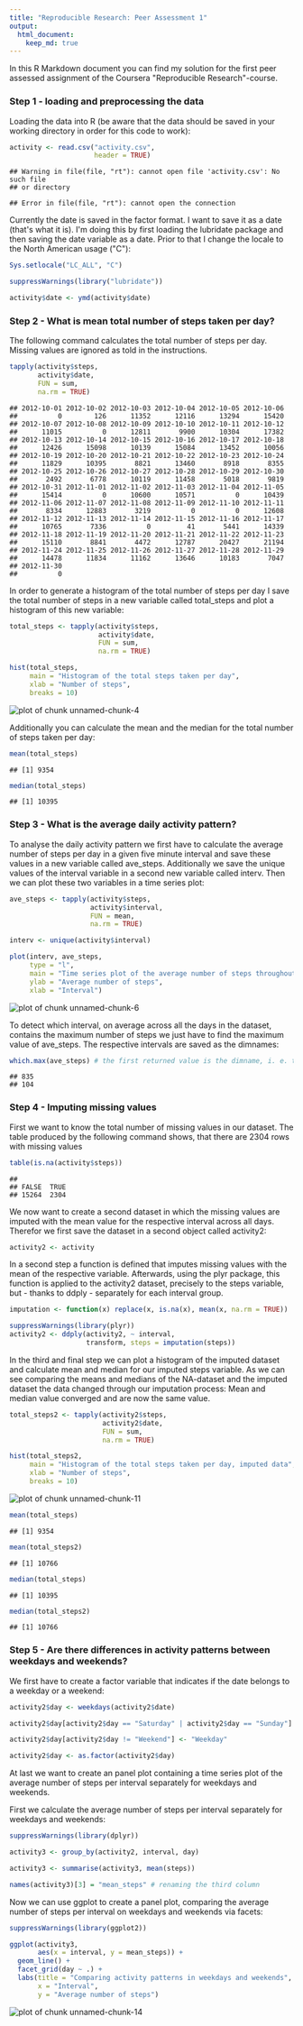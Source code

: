 ```yaml
---
title: "Reproducible Research: Peer Assessment 1"
output: 
  html_document:
    keep_md: true
---
```


In this R Markdown document you can find my solution for the first peer assessed assignment of the Coursera "Reproducible Research"-course.

### Step 1 - loading and preprocessing the data

Loading the data into R (be aware that the data should be saved in your working directory in order for this code to work):


```r
activity <- read.csv("activity.csv",
                     header = TRUE)
```

```
## Warning in file(file, "rt"): cannot open file 'activity.csv': No such file
## or directory
```

```
## Error in file(file, "rt"): cannot open the connection
```

Currently the date is saved in the factor format. I want to save it as a date (that's what it is). I'm doing this by first loading the lubridate package and then saving the date variable as a date. Prior to that I change the locale to the North American usage ("C"):


```r
Sys.setlocale("LC_ALL", "C")

suppressWarnings(library("lubridate"))

activity$date <- ymd(activity$date)
```

### Step 2 - What is mean total number of steps taken per day?

The following command calculates the total number of steps per day. Missing values are ignored as told in the instructions.


```r
tapply(activity$steps,
       activity$date,
       FUN = sum,
       na.rm = TRUE)
```

```
## 2012-10-01 2012-10-02 2012-10-03 2012-10-04 2012-10-05 2012-10-06 
##          0        126      11352      12116      13294      15420 
## 2012-10-07 2012-10-08 2012-10-09 2012-10-10 2012-10-11 2012-10-12 
##      11015          0      12811       9900      10304      17382 
## 2012-10-13 2012-10-14 2012-10-15 2012-10-16 2012-10-17 2012-10-18 
##      12426      15098      10139      15084      13452      10056 
## 2012-10-19 2012-10-20 2012-10-21 2012-10-22 2012-10-23 2012-10-24 
##      11829      10395       8821      13460       8918       8355 
## 2012-10-25 2012-10-26 2012-10-27 2012-10-28 2012-10-29 2012-10-30 
##       2492       6778      10119      11458       5018       9819 
## 2012-10-31 2012-11-01 2012-11-02 2012-11-03 2012-11-04 2012-11-05 
##      15414          0      10600      10571          0      10439 
## 2012-11-06 2012-11-07 2012-11-08 2012-11-09 2012-11-10 2012-11-11 
##       8334      12883       3219          0          0      12608 
## 2012-11-12 2012-11-13 2012-11-14 2012-11-15 2012-11-16 2012-11-17 
##      10765       7336          0         41       5441      14339 
## 2012-11-18 2012-11-19 2012-11-20 2012-11-21 2012-11-22 2012-11-23 
##      15110       8841       4472      12787      20427      21194 
## 2012-11-24 2012-11-25 2012-11-26 2012-11-27 2012-11-28 2012-11-29 
##      14478      11834      11162      13646      10183       7047 
## 2012-11-30 
##          0
```

In order to generate a histogram of the total number of steps per day I save the total number of steps in a new variable called total_steps and plot a histogram of this new variable:


```r
total_steps <- tapply(activity$steps,
                      activity$date,
                      FUN = sum,
                      na.rm = TRUE)

hist(total_steps,
     main = "Histogram of the total steps taken per day",
     xlab = "Number of steps",
     breaks = 10)
```

![plot of chunk unnamed-chunk-4](figure/unnamed-chunk-4-1.png) 

Additionally you can calculate the mean and the median for the total number of steps taken per day:


```r
mean(total_steps)
```

```
## [1] 9354
```

```r
median(total_steps)
```

```
## [1] 10395
```

### Step 3 - What is the average daily activity pattern?

To analyse the daily activity pattern we first have to calculate the average number of steps per day in a given five minute interval and save these values in a new variable called ave_steps. Additionally we save the unique values of the interval variable in a second new variable called interv. Then we can plot these two variables in a time series plot:


```r
ave_steps <- tapply(activity$steps,
                    activity$interval,
                    FUN = mean,
                    na.rm = TRUE)

interv <- unique(activity$interval)

plot(interv, ave_steps,
     type = "l",
     main = "Time series plot of the average number of steps throughout the day",
     ylab = "Average number of steps",
     xlab = "Interval")
```

![plot of chunk unnamed-chunk-6](figure/unnamed-chunk-6-1.png) 

To detect which interval, on average across all the days in the dataset, contains the maximum number of steps we just have to find the maximum value of ave_steps. The respective intervals are saved as the dimnames:


```r
which.max(ave_steps) # the first returned value is the dimname, i. e. the interval (it's 835)
```

```
## 835 
## 104
```

### Step 4 - Imputing missing values

First we want to know the total number of missing values in our dataset. The table produced by the following command shows, that there are 2304 rows with missing values


```r
table(is.na(activity$steps))
```

```
## 
## FALSE  TRUE 
## 15264  2304
```

We now want to create a second dataset in which the missing values are imputed with the mean value for the respective interval across all days. Therefor we first save the dataset in a second object called activity2:


```r
activity2 <- activity
```

In a second step a function is defined that imputes missing values with the mean of the respective variable. Afterwards, using the plyr package, this function is applied to the activity2 dataset, precisely to the steps variable, but - thanks to ddply - separately for each interval group.



```r
imputation <- function(x) replace(x, is.na(x), mean(x, na.rm = TRUE))

suppressWarnings(library(plyr))
activity2 <- ddply(activity2, ~ interval,
                   transform, steps = imputation(steps))
```

In the third and final step we can plot a histogram of the imputed dataset and calculate mean and median for our imputed steps variable. As we can see comparing the means and medians of the NA-dataset and the imputed dataset the data changed through our imputation process: Mean and median value converged and are now the same value.


```r
total_steps2 <- tapply(activity2$steps,
                       activity2$date,
                       FUN = sum,
                       na.rm = TRUE)

hist(total_steps2,
     main = "Histogram of the total steps taken per day, imputed data",
     xlab = "Number of steps",
     breaks = 10)
```

![plot of chunk unnamed-chunk-11](figure/unnamed-chunk-11-1.png) 

```r
mean(total_steps)
```

```
## [1] 9354
```

```r
mean(total_steps2)
```

```
## [1] 10766
```

```r
median(total_steps)
```

```
## [1] 10395
```

```r
median(total_steps2)
```

```
## [1] 10766
```

### Step 5 - Are there differences in activity patterns between weekdays and weekends?

We first have to create a factor variable that indicates if the date belongs to a weekday or a weekend:


```r
activity2$day <- weekdays(activity2$date)

activity2$day[activity2$day == "Saturday" | activity2$day == "Sunday"] <- "Weekend"

activity2$day[activity2$day != "Weekend"] <- "Weekday"

activity2$day <- as.factor(activity2$day)
```

At last we want to create an panel plot containing a time series plot of the average number of steps per interval separately for weekdays and weekends.

First we calculate the average number of steps per interval separately for weekdays and weekends:


```r
suppressWarnings(library(dplyr))

activity3 <- group_by(activity2, interval, day)

activity3 <- summarise(activity3, mean(steps))

names(activity3)[3] = "mean_steps" # renaming the third column
```

Now we can use ggplot to create a panel plot, comparing the average number of steps per interval on weekdays and weekends via facets:


```r
suppressWarnings(library(ggplot2))

ggplot(activity3,
       aes(x = interval, y = mean_steps)) +
  geom_line() +
  facet_grid(day ~ .) +
  labs(title = "Comparing activity patterns in weekdays and weekends",
       x = "Interval",
       y = "Average number of steps")
```

![plot of chunk unnamed-chunk-14](figure/unnamed-chunk-14-1.png) 
